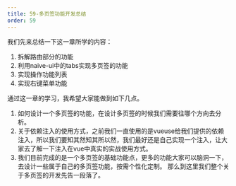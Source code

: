 ```yaml
---
title: 59-多页签功能开发总结
order: 59
---
```


我们先来总结一下这一章所学的内容：
1. 拆解路由部分的功能
2. 利用naive-ui中的tabs实现多页签的功能
3. 实现操作功能列表
4. 实现右键菜单功能

通过这一章的学习，我希望大家能做到如下几点。
1. 如何设计一个多页签的功能，在设计多页签的时候我们需要往哪个方向去分析。
2. 关于依赖注入的使用方式，之前我们一直使用的是vueuse给我们提供的依赖注入，所以我们要知其然知其所以然，我们最好还是自己实现一个注入，让大家去了解一下注入在vue中真实的实战使用方式。
3. 我们目前完成的是一个多页签的基础功能点，更多的功能大家可以脑洞一下，去设计一些属于自己的多页签功能，按需个性化定制。
那么到这里我们整个关于多页签的开发先告一段落了。